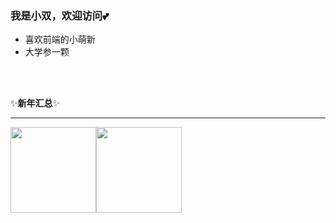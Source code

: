 ### 我是小双，欢迎访问💕

- 喜欢前端的小萌新
- 大学参一颗

<br>
<br>


✨**新年汇总**✨
<hr>
<img align="" height="137px" src="https://github-readme-stats.vercel.app/api?username=xiaoshuang20&hide_title=true&hide_border=true&show_icons=true&include_all_commits=true&line_height=21&bg_color=0,EC6C6C,FFD479,FFFC79,73FA79&theme=graywhite&locale=cn" /><img align="" height="137px" src="https://github-readme-stats.vercel.app/api/top-langs/?username=xiaoshuang20&hide_title=true&hide_border=true&layout=compact&bg_color=0,73FA79,73FDFF,D783FF&theme=graywhite&locale=cn" />


 
